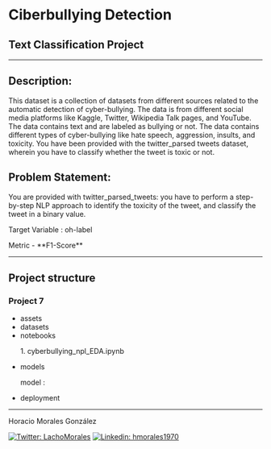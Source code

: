 <h1>Ciberbullying Detection</h1>
<h2>Text Classification Project</h2>
<hr>
<h2>Description:</h2>
<p></p>
<p>This dataset is a collection of datasets from different sources related to the automatic detection of cyber-bullying. The data is from different social media platforms like Kaggle, Twitter, Wikipedia Talk pages, and YouTube. The data contains text and are labeled as bullying or not. The data contains different types of cyber-bullying like hate speech, aggression, insults, and toxicity. You have been provided with the twitter_parsed tweets dataset, wherein you have to classify whether the tweet is toxic or not.</p>
<h2>Problem Statement:</h2>
<p>You are provided with twitter_parsed_tweets: you have to perform a step-by-step NLP approach to identify the toxicity of the tweet, and classify the tweet in a binary value.</p>
<p>Target Variable : oh-label</p>
<p>Metric - **F1-Score**</p>

<hr>
<h2>Project structure</h2>
<h3>Project 7</h3>
<ul>
    <li>assets</li>
    <li>datasets</li>
    <li>notebooks</li>
        <p>1. cyberbullying_npl_EDA.ipynb</p>
    <li>models</li>
        <p>model : </p>
    <li>deployment</li>
</ul>
<hr>
<p>Horacio Morales González<p>
<a href="https://twitter.com/LachoMorales"><img src="https://img.shields.io/twitter/follow/LachoMorales?style=social" alt="Twitter: LachoMorales"/></a>
<a href="https://www.linkedin.com/in/hmorales1970/"><img scr="../assets/-hmorales1970-blue.svg" alt="Linkedin: hmorales1970"/></a>
